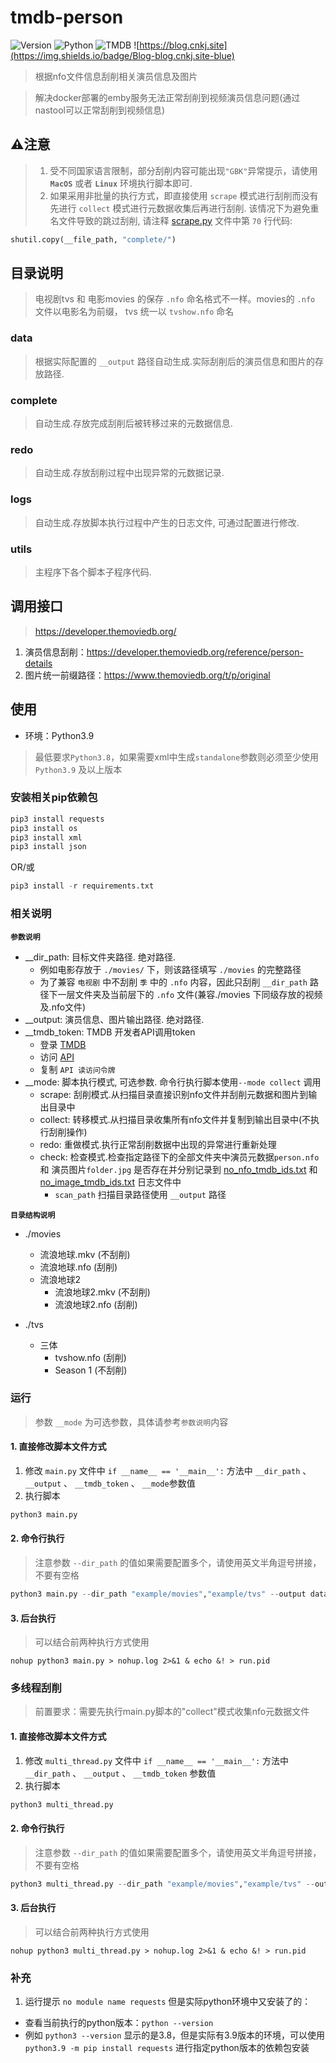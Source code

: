 # tmdb-person

![Version](https://img.shields.io/badge/version-1.0.5-blue)
![Python](https://img.shields.io/badge/Python-3.9-green)
![TMDB](https://img.shields.io/badge/TMDB-V3-orign)
![https://blog.cnkj.site](https://img.shields.io/badge/Blog-blog.cnkj.site-blue)

> 根据nfo文件信息刮削相关演员信息及图片

> 解决docker部署的emby服务无法正常刮削到视频演员信息问题(通过nastool可以正常刮削到视频信息)

## ⚠️注意
> 1. 受不同国家语言限制，部分刮削内容可能出现`"GBK"`异常提示，请使用 **`MacOS`** 或者 **`Linux`** 环境执行脚本即可.
> 2. 如果采用非批量的执行方式，即直接使用 `scrape` 模式进行刮削而没有先进行 `collect` 模式进行元数据收集后再进行刮削.
> 该情况下为避免重名文件导致的跳过刮削, 请注释 [scrape.py](utils%2Fscrape.py) 文件中第 `70` 行代码:
```python
shutil.copy(__file_path, "complete/")
```

## 目录说明
> 电视剧tvs 和 电影movies 的保存 `.nfo` 命名格式不一样。movies的 `.nfo` 文件以电影名为前缀， tvs 统一以 `tvshow.nfo` 命名

### data
> 根据实际配置的 `__output` 路径自动生成.实际刮削后的演员信息和图片的存放路径.

### complete
> 自动生成.存放完成刮削后被转移过来的元数据信息.

### redo
> 自动生成.存放刮削过程中出现异常的元数据记录.

### logs
> 自动生成.存放脚本执行过程中产生的日志文件, 可通过配置进行修改.

### utils
> 主程序下各个脚本子程序代码.

## 调用接口
> https://developer.themoviedb.org/

1. 演员信息刮削：https://developer.themoviedb.org/reference/person-details
2. 图片统一前缀路径：https://www.themoviedb.org/t/p/original

## 使用
* 环境：Python3.9
> 最低要求`Python3.8`，如果需要xml中生成`standalone`参数则必须至少使用`Python3.9` 及以上版本

### 安装相关pip依赖包

```python
pip3 install requests
pip3 install os
pip3 install xml
pip3 install json
```
OR/或

```python
pip3 install -r requirements.txt
```

### 相关说明

**`参数说明`**
* __dir_path: 目标文件夹路径. 绝对路径.
  * 例如电影存放于 `./movies/` 下，则该路径填写 `./movies` 的完整路径
  * 为了兼容 `电视剧` 中不刮削 `季` 中的 `.nfo` 内容，因此只刮削 `__dir_path` 路径下一层文件夹及当前层下的 `.nfo` 文件(兼容./movies 下同级存放的视频及.nfo文件)
* __output: 演员信息、图片输出路径. 绝对路径.
* __tmdb_token: TMDB 开发者API调用token
  * 登录 [TMDB](https://www.themoviedb.org/login)
  * 访问 [API](https://www.themoviedb.org/settings/api)
  * 复制 `API 读访问令牌`
* __mode: 脚本执行模式, 可选参数. 命令行执行脚本使用```--mode collect``` 调用
  * scrape: 刮削模式.从扫描目录直接识别nfo文件并刮削元数据和图片到输出目录中
  * collect: 转移模式.从扫描目录收集所有nfo文件并复制到输出目录中(不执行刮削操作)
  * redo: 重做模式.执行正常刮削数据中出现的异常进行重新处理
  * check: 检查模式.检查指定路径下的全部文件夹中演员元数据`person.nfo` 和 演员图片`folder.jpg` 是否存在并分别记录到 [no_nfo_tmdb_ids.txt](./check/no_nfo_tmdb_ids.txt) 和 [no_image_tmdb_ids.txt](./check/no_image_tmdb_ids.txt) 日志文件中
    * `scan_path` 扫描目录路径使用 `__output` 路径

**`目录结构说明`**
- ./movies
  - 流浪地球.mkv (不刮削)
  - 流浪地球.nfo (刮削)
  - 流浪地球2
    - 流浪地球2.mkv (不刮削)
    - 流浪地球2.nfo (刮削)

- ./tvs
  - 三体
    - tvshow.nfo (刮削)
    - Season 1 (不刮削)

### 运行
> 参数 `__mode` 为可选参数，具体请参考`参数说明`内容

#### 1. 直接修改脚本文件方式
1. 修改 `main.py` 文件中 `if __name__ == '__main__':` 方法中 `__dir_path` 、 `__output` 、 `__tmdb_token` 、 `__mode`参数值
2. 执行脚本
```python
python3 main.py
```

#### 2. 命令行执行
> 注意参数 `--dir_path` 的值如果需要配置多个，请使用英文半角逗号拼接，不要有空格

```python
python3 main.py --dir_path "example/movies","example/tvs" --output data/metadata/person --tmdb_token tmdb_token --mode collect
```

#### 3. 后台执行
> 可以结合前两种执行方式使用

```shell
nohup python3 main.py > nohup.log 2>&1 & echo &! > run.pid
```

### 多线程刮削
> 前置要求：需要先执行main.py脚本的"collect"模式收集nfo元数据文件

#### 1. 直接修改脚本文件方式
1. 修改 `multi_thread.py` 文件中 `if __name__ == '__main__':` 方法中 `__dir_path` 、 `__output` 、 `__tmdb_token` 参数值
2. 执行脚本
```python
python3 multi_thread.py
```

#### 2. 命令行执行
> 注意参数 `--dir_path` 的值如果需要配置多个，请使用英文半角逗号拼接，不要有空格

```python
python3 multi_thread.py --dir_path "example/movies","example/tvs" --output data/metadata/person --tmdb_token tmdb_token
```

#### 3. 后台执行
> 可以结合前两种执行方式使用

```shell
nohup python3 multi_thread.py > nohup.log 2>&1 & echo &! > run.pid
```



### 补充
1. 运行提示 `no module name requests` 但是实际python环境中又安装了的：
* 查看当前执行的python版本：```python --version```
* 例如 ```python3 --version``` 显示的是3.8，但是实际有3.9版本的环境，可以使用 ```python3.9 -m pip install requests``` 进行指定python版本的依赖包安装
